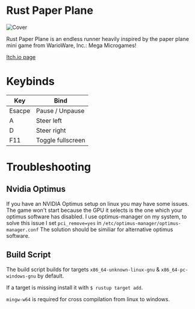 # Rust Paper Plane
![Cover](https://github.com/Hardware7253/paper_plane/assets/77563973/b5b31d1b-d180-4dba-ad48-2cc1f25cbc93)

Rust Paper Plane is an endless runner heavily inspired by the paper plane mini game from WarioWare, Inc.: Mega Microgames!

[Itch.io page](https://oxnh.itch.io/reterra)

# Keybinds
Key           | Bind
------------- | -------------------------
Esacpe        | Pause / Unpause
A             | Steer left
D             | Steer right
F11           | Toggle fullscreen

# Troubleshooting

## Nvidia Optimus
If you have an NVIDIA Optimus setup on linux you may have some issues.
The game won't start because the GPU it selects is the one which your optimus software has disabled.
I use optimus-manager on my system, to solve this issue I set `pci_remove=yes` in `/etc/optimus-manager/optimus-manager.conf`
The solution should be similiar for alternative optimus software.

## Build Script
The build script builds for targets `x86_64-unknown-linux-gnu` & `x86_64-pc-windows-gnu` by default.

If a target is missing install it with `$ rustup target add`.

`mingw-w64` is required for cross compilation from linux to windows.